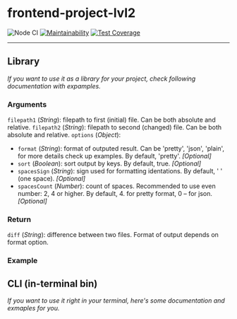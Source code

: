 # frontend-project-lvl2
![Node CI](https://github.com/peacelovecookies/frontend-project-lvl2/workflows/Node%20CI/badge.svg) [![Maintainability](https://api.codeclimate.com/v1/badges/4bb889005323f929a5be/maintainability)](https://codeclimate.com/github/peacelovecookies/frontend-project-lvl2/maintainability) [![Test Coverage](https://api.codeclimate.com/v1/badges/4bb889005323f929a5be/test_coverage)](https://codeclimate.com/github/peacelovecookies/frontend-project-lvl2/test_coverage)

---

## Library

_If you want to use it as a library for your project, check following documentation with expamples._

### Arguments

`filepath1` (_String_): filepath to first (initial) file. Can be both absolute and relative.
`filepath2` (_String_): filepath to second (changed) file. Can be both absolute and relative.
`options` (_Object_):
- `format` (_String_): format of outputed result. Can be 'pretty', 'json', 'plain', for more details check up examples. By default, 'pretty'. _[Optional]_
- `sort` (_Boolean_): sort output by keys. By default, true. _[Optional]_
- `spacesSign` (_String_): sign used for formatting identations. By default, ' ' (one space). _[Optional]_
- `spacesCount` (_Number_): count of spaces. Recommended to use even number: 2, 4 or higher. By default, 4.  for pretty format, 0 – for json. _[Optional]_

### Return
    
`diff` (_String_): difference between two files. Format of output depends on format option.

### Example



## CLI (in-terminal bin)

_If you want to use it right in your terminal, here's some documentation and exmaples for you._

